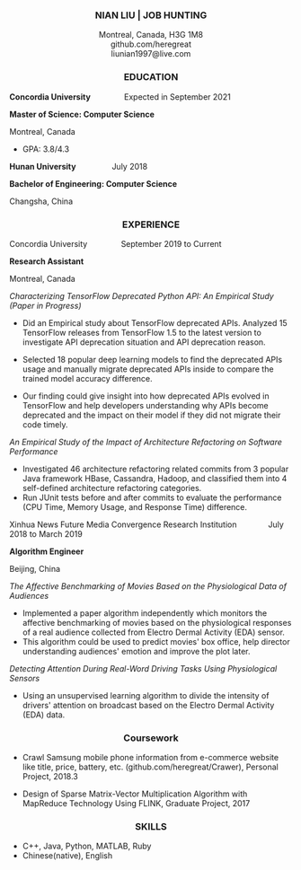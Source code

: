 ### **<center>NIAN LIU | JOB HUNTING</center>**
<center>Montreal, Canada, H3G 1M8  </center>  
<center>github.com/heregreat  </center>  
<center>liunian1997@live.com  </center>  


### **<center>EDUCATION</center>**
		
**Concordia University**&#8195;&#8195;&#8195;&#8195;   Expected in September 2021 

**Master of Science: Computer Science**

Montreal, Canada

- GPA: 3.8/4.3

**Hunan University**  &#8195;&#8195;&#8195;&#8195;   July 2018 

**Bachelor of Engineering: Computer Science**

Changsha, China	



### **<center>EXPERIENCE</center>**
Concordia University&#8195;&#8195;&#8195;&#8195;    September 2019 to Current 

**Research Assistant**

Montreal, Canada   

*Characterizing TensorFlow Deprecated Python API: An Empirical Study (Paper in Progress)*

- Did an Empirical study about TensorFlow deprecated APIs. Analyzed 15 TensorFlow releases from TensorFlow 1.5 to the latest version to investigate API deprecation situation and API deprecation reason. 

- Selected 18 popular deep learning models to find the deprecated APIs usage and manually migrate deprecated APIs inside to compare the trained model accuracy difference.

- Our finding could give insight into how deprecated APIs evolved in TensorFlow and help developers understanding why APIs become deprecated and the impact on their model if they did not migrate their code timely.

*An Empirical Study of the Impact of Architecture Refactoring on Software Performance*

- Investigated 46 architecture refactoring related commits from 3 popular Java framework HBase, Cassandra, Hadoop, and classified them into 4 self-defined architecture refactoring categories.
- Run JUnit tests before and after commits to evaluate the performance (CPU Time, Memory Usage, and Response Time) difference.



Xinhua News Future Media Convergence Research Institution&#8195;&#8195;&#8195;&#8195;July 2018 to March 2019

**Algorithm Engineer**

Beijing, China


*The Affective Benchmarking of Movies Based on the Physiological Data of Audiences*

- Implemented a paper algorithm independently which monitors the affective benchmarking of movies based on the physiological responses of a real audience collected from Electro Dermal Activity (EDA) sensor.
- This algorithm could be used to predict movies' box office, help director understanding audiences' emotion and improve the plot later.




*Detecting Attention During Real-Word Driving Tasks Using Physiological Sensors* 	

- Using an unsupervised learning algorithm to divide the intensity of drivers' attention on broadcast based on the Electro Dermal Activity (EDA) data. 



### **<center>Coursework</center>**



 - Crawl Samsung mobile phone information from e-commerce website like title, price, battery, etc. (github.com/heregreat/Crawer), 			Personal Project, 2018.3

- Design of Sparse Matrix-Vector Multiplication Algorithm with MapReduce Technology Using FLINK, 			Graduate Project, 2017


### **<center>SKILLS</center>**

- C++, Java, Python, MATLAB, Ruby  
- Chinese(native), English


